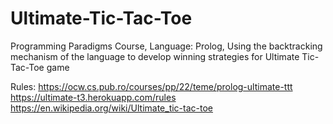 # Ultimate-Tic-Tac-Toe
Programming Paradigms Course, Language: Prolog, Using the backtracking mechanism of the language to develop winning strategies for Ultimate Tic-Tac-Toe game

Rules:
https://ocw.cs.pub.ro/courses/pp/22/teme/prolog-ultimate-ttt
https://ultimate-t3.herokuapp.com/rules
https://en.wikipedia.org/wiki/Ultimate_tic-tac-toe
